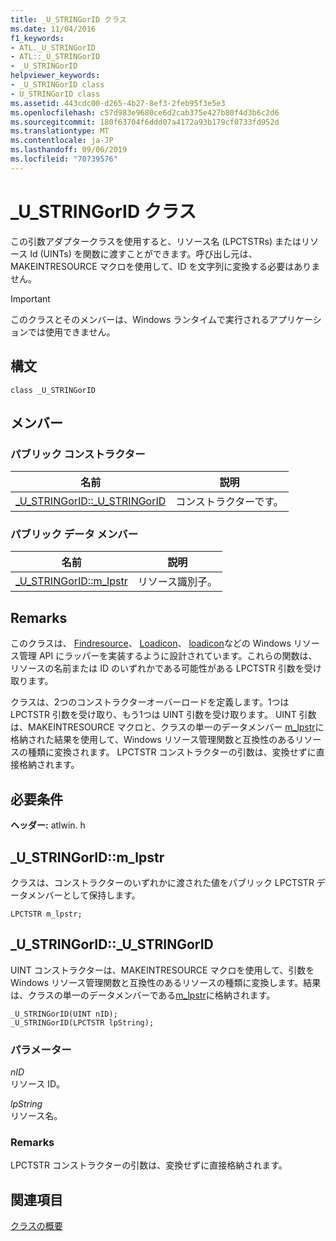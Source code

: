 ```yaml
---
title: _U_STRINGorID クラス
ms.date: 11/04/2016
f1_keywords:
- ATL._U_STRINGorID
- ATL::_U_STRINGorID
- _U_STRINGorID
helpviewer_keywords:
- _U_STRINGorID class
- U_STRINGorID class
ms.assetid: 443cdc00-d265-4b27-8ef3-2feb95f3e5e3
ms.openlocfilehash: c57d983e9680ce6d2cab375e427b80f4d3b6c2d6
ms.sourcegitcommit: 180f63704f6ddd07a4172a93b179cf0733fd952d
ms.translationtype: MT
ms.contentlocale: ja-JP
ms.lasthandoff: 09/06/2019
ms.locfileid: "70739576"
---
```

# <a name="_u_stringorid-class"></a>_U_STRINGorID クラス

この引数アダプタークラスを使用すると、リソース名 (LPCTSTRs) またはリソース Id (UINTs) を関数に渡すことができます。呼び出し元は、MAKEINTRESOURCE マクロを使用して、ID を文字列に変換する必要はありません。

> [!IMPORTANT]
>  このクラスとそのメンバーは、Windows ランタイムで実行されるアプリケーションでは使用できません。

## <a name="syntax"></a>構文

```
class _U_STRINGorID
```

## <a name="members"></a>メンバー

### <a name="public-constructors"></a>パブリック コンストラクター

|名前|説明|
|----------|-----------------|
|[_U_STRINGorID::_U_STRINGorID](#_u_stringorid___u_stringorid)|コンストラクターです。|

### <a name="public-data-members"></a>パブリック データ メンバー

|名前|説明|
|----------|-----------------|
|[_U_STRINGorID::m_lpstr](#_u_stringorid__m_lpstr)|リソース識別子。|

## <a name="remarks"></a>Remarks

このクラスは、 [Findresource](/windows/win32/api/winbase/nf-winbase-findresourcea)、 [Loadicon](/windows/win32/api/winuser/nf-winuser-loadiconw)、 [loadicon](/windows/win32/api/winuser/nf-winuser-loadmenuw)などの Windows リソース管理 API にラッパーを実装するように設計されています。これらの関数は、リソースの名前または ID のいずれかである可能性がある LPCTSTR 引数を受け取ります。

クラスは、2つのコンストラクターオーバーロードを定義します。1つは LPCTSTR 引数を受け取り、もう1つは UINT 引数を受け取ります。 UINT 引数は、MAKEINTRESOURCE マクロと、クラスの単一のデータメンバー [m_lpstr](#_u_stringorid__m_lpstr)に格納された結果を使用して、Windows リソース管理関数と互換性のあるリソースの種類に変換されます。 LPCTSTR コンストラクターの引数は、変換せずに直接格納されます。

## <a name="requirements"></a>必要条件

**ヘッダー:** atlwin. h

##  <a name="_u_stringorid__m_lpstr"></a>  _U_STRINGorID::m_lpstr

クラスは、コンストラクターのいずれかに渡された値をパブリック LPCTSTR データメンバーとして保持します。

```
LPCTSTR m_lpstr;
```

##  <a name="_u_stringorid___u_stringorid"></a>_U_STRINGorID::_U_STRINGorID

UINT コンストラクターは、MAKEINTRESOURCE マクロを使用して、引数を Windows リソース管理関数と互換性のあるリソースの種類に変換します。結果は、クラスの単一のデータメンバーである[m_lpstr](#_u_stringorid__m_lpstr)に格納されます。

```
_U_STRINGorID(UINT nID);
_U_STRINGorID(LPCTSTR lpString);
```

### <a name="parameters"></a>パラメーター

*nID*<br/>
リソース ID。

*lpString*<br/>
リソース名。

### <a name="remarks"></a>Remarks

LPCTSTR コンストラクターの引数は、変換せずに直接格納されます。

## <a name="see-also"></a>関連項目

[クラスの概要](../../atl/atl-class-overview.md)
